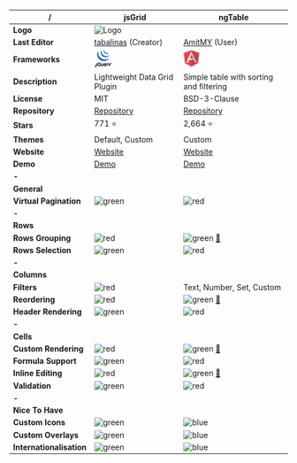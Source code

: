 |**/**|jsGrid|ngTable|
|-----|------|-------|
|**Logo**|![Logo](http://js-grid.com/imgs/logo.png)||
|**Last Editor**|[tabalinas](https://github.com/tabalinas) (Creator)|[AmitMY](https://github.com/AmitMY) (User)|
|**Frameworks**|![jQuery](https://raw.githubusercontent.com/AmitMY/grids/master/assets/frameworks/jquery.png)|![Angular1](https://raw.githubusercontent.com/AmitMY/grids/master/assets/frameworks/angular1.png)|
|**Description**|Lightweight Data Grid Plugin|Simple table with sorting and filtering|
|**License**|MIT|BSD-3-Clause|
|**Repository**|[Repository](https://github.com/tabalinas/jsgrid)|[Repository](https://github.com/esvit/ng-table)|
|**Stars**|771 :star:|2,664 :star:|
|**Themes**|Default, Custom|Custom|
|**Website**|[Website](http://js-grid.com/)|[Website](http://ng-table.com/)|
|**Demo**|[Demo](http://js-grid.com/demos)|[Demo](http://ng-table.com/)|
|**-**|||
|**General**|||
|**Virtual Pagination**|![green](http://placehold.it/23/c5f015/000000?text=+)|![red](http://placehold.it/23/f03c15/000000?text=+)|
|**-**|||
|**Rows**|||
|**Rows Grouping**|![red](http://placehold.it/23/f03c15/000000?text=+)|![green](http://placehold.it/23/c5f015/000000?text=+) [:book:](http://ng-table.com/#/grouping/demo-grouping-basic)|
|**Rows Selection**|![green](http://placehold.it/23/c5f015/000000?text=+)|![red](http://placehold.it/23/f03c15/000000?text=+)|
|**-**|||
|**Columns**|||
|**Filters**|![red](http://placehold.it/23/f03c15/000000?text=+)|Text, Number, Set, Custom|
|**Reordering**|![red](http://placehold.it/23/f03c15/000000?text=+)|![green](http://placehold.it/23/c5f015/000000?text=+) [:book:](http://ng-table.com/#/columns/demo-reordering)|
|**Header Rendering**|![green](http://placehold.it/23/c5f015/000000?text=+)|![red](http://placehold.it/23/f03c15/000000?text=+)|
|**-**|||
|**Cells**|||
|**Custom Rendering**|![red](http://placehold.it/23/f03c15/000000?text=+)|![green](http://placehold.it/23/c5f015/000000?text=+) [:book:](http://ng-table.com/#/formatting/demo-cell-values)|
|**Formula Support**|![green](http://placehold.it/23/c5f015/000000?text=+)|![red](http://placehold.it/23/f03c15/000000?text=+)|
|**Inline Editing**|![red](http://placehold.it/23/f03c15/000000?text=+)|![green](http://placehold.it/23/c5f015/000000?text=+) [:book:](http://ng-table.com/#/editing/demo-inline)|
|**Validation**|![green](http://placehold.it/23/c5f015/000000?text=+)|![red](http://placehold.it/23/f03c15/000000?text=+)|
|**-**|||
|**Nice To Have**|||
|**Custom Icons**|![green](http://placehold.it/23/c5f015/000000?text=+)|![blue](http://placehold.it/23/1589F0/000000?text=+)|
|**Custom Overlays**|![green](http://placehold.it/23/c5f015/000000?text=+)|![blue](http://placehold.it/23/1589F0/000000?text=+)|
|**Internationalisation**|![green](http://placehold.it/23/c5f015/000000?text=+)|![blue](http://placehold.it/23/1589F0/000000?text=+)|
